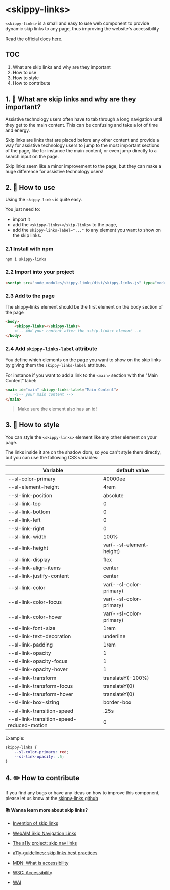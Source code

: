 # \<skippy-links>

`<skippy-links>` is a small and easy to use web component to provide dynamic skip links to any page, thus improving the website's accessibility

Read the official docs [here](https://boguz.github.io/skippy-links/).

## TOC
1. What are skip links and why are they important
2. How to use
3. How to style
4. How to contribute

## 1. 🤔 What are skip links and why are they important?
Assistive technology users often have to tab through a long navigation until they get to the main content. This can be confusing and take a lot of time and energy.

Skip links are links that are placed before any other content and provide a way for assistive technology users to jump to the most important sections of the page, like for instance the main content, or even jump directly to a search input on the page.

Skip links seem like a minor improvement to the page, but they can make a huge difference for assistive technology users!

## 2. 🚀 How to use
Using the `skippy-links` is quite easy.

You just need to:
- import it
- add the `<skippy-links></skip-links>` to the page,
- add the `skippy-links-label="..."` to any element you want to show on the skip links.

### 2.1 Install with npm
```bash
npm i skippy-links
```

### 2.2 Import into your project
```html
<script src="node_modules/skippy-links/dist/skippy-links.js" type="module"></script>
```

### 2.3 Add to the page
The skippy-links element should be the first element on the body section of the page
```html
<body>
    <skippy-links></skippy-links>
    <!-- Add your content after the <skip-links> element -->
</body>
```

### 2.4 Add `skippy-links-label` attribute
You define which elements on the page you want to show on the skip links by giving them the `skippy-links-label` attribute.

For instance if you want to add a link to the `<main>` section with the "Main Content" label:
```html
<main id="main" skippy-links-label="Main Content">
    <!-- your main content -->
</main>
```

> Make sure the element also has an id!

## 3. 🎨 How to style
You can style the `<skippy-links>` element like any other element on your page.

The links inside it are on the shadow dom, so you can't style them directly, but you can use the following CSS variables:

| Variable                                  | default value            |
|-------------------------------------------|--------------------------|
| --sl-color-primary                        | #0000ee                  |
| --sl-element-height                       | 4rem                     |
| --sl-link-position                        | absolute                 |
| --sl-link-top                             | 0                        |
| --sl-link-bottom                          | 0                        |
| --sl-link-left                            | 0                        |
| --sl-link-right                           | 0                        |
| --sl-link-width                           | 100%                     |
| --sl-link-height                          | var(--sl-element-height) |
| --sl-link-display                         | flex                     |
| --sl-link-align-items                     | center                   |
| --sl-link-justify-content                 | center                   |
| --sl-link-color                           | var(--sl-color-primary)  |
| --sl-link-color-focus                     | var(--sl-color-primary)  |
| --sl-link-color-hover                     | var(--sl-color-primary)  |
| --sl-link-font-size                       | 1rem                     |
| --sl-link-text-decoration                 | underline                |
| --sl-link-padding                         | 1rem                     |
| --sl-link-opacity                         | 1                        |
| --sl-link-opacity-focus                   | 1                        |
| --sl-link-opacity-hover                   | 1                        |
| --sl-link-transform                       | translateY(-100%)        |
| --sl-link-transform-focus                 | translateY(0)            |
| --sl-link-transform-hover                 | translateY(0)            |
| --sl-link-box-sizing                      | border-box               |
| --sl-link-transition-speed                | .25s                     |
| --sl-link-transition-speed-reduced-motion | 0                        |

Example:
```css
skippy-links {
    --sl-color-primary: red;
    --sl-link-opacity: .5;
}
```

## 4. ✏️ How to contribute
If you find any bugs or have any ideas on how to improve this component, please let us know at the [skippy-links github](https://github.com/boguz/skippy-links/issues)

#### 📚 Wanna learn more about skip links?
- [Invention of skip links](https://www.jimthatcher.com/skipnavold.htm)
- [WebAIM Skip Navigation Links](https://webaim.org/techniques/skipnav/)
- [The a11y project: skip nav links](https://www.a11yproject.com/posts/skip-nav-links/)
- [a11y-guidelines: skip links best practices](https://a11y-guidelines.orange.com/en/articles/skip-links-best-practices/)

- [MDN: What is accessibility](https://developer.mozilla.org/en-US/docs/Learn/Accessibility/What_is_accessibility)
- [W3C: Accessibility](https://www.w3.org/standards/webdesign/accessibility)
- [WAI](https://www.w3.org/WAI/)